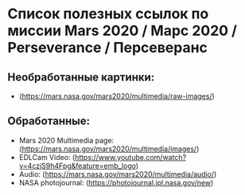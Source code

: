 # Список полезных ссылок по миссии Mars 2020 / Марс 2020 / Perseverance / Персеверанс

## Необработанные картинки: 
- (https://mars.nasa.gov/mars2020/multimedia/raw-images/)

## Обработанные: 
- Mars 2020 Multimedia page: (https://mars.nasa.gov/mars2020/multimedia/images/)
- EDLCam Video: (https://www.youtube.com/watch?v=4czjS9h4Fpg&feature=emb_logo)
- Audio: (https://mars.nasa.gov/mars2020/multimedia/audio/)
- NASA photojournal: (https://photojournal.jpl.nasa.gov/new)
